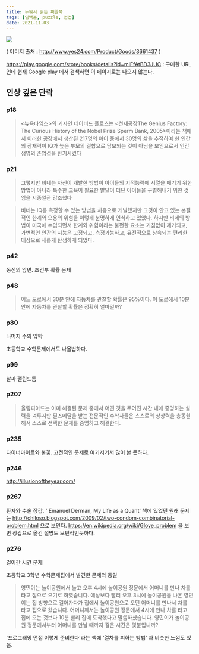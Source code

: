 ```yaml
---
title: 누워서 읽는 퍼즐북
tags: [임백준, puzzle, 면접]
date: 2021-11-03
---
```


![](https://image.yes24.com/momo/TopCate0001/kepub/L_31444.jpg)

( 이미지 출처 : http://www.yes24.com/Product/Goods/3661437 )


https://play.google.com/store/books/details?id=mIFfAtBD3JUC : 구매한 URL인데 현재 Google play 에서 검색하면 이 페이지로는 나오지 않는다.

## 인상 깊은 단락

### p18
> <뉴욕타임스>의 기자인 데이비드 플로츠는 <천재공장The Genius Factory: The Curious History of the Nobel Prize Sperm Bank, 2005>이라는 책에서 이러한 공장에서 생산된 217명의 아이 중에서 30명의 삶을 추적하여 한 인간의 잠재력이 IQ가 높은 부모의 결합으로 담보되는 것이 아님을 보임으로서 인간 생명의 존엄성을 환기시켰다

### p21
> 그렇지만 비네는 자신이 개발한 방법이 아이들의 지적능력에 서열을 매기기 위한 방법이 아니라 특수한 교육이 필요한 발달이 더딘 아이들을 구별해내기 위한 것임을 시종일관 강조했다

> 비네는 IQ를 측정할 수 있는 방법을 처음으로 개발했지만 그것이 안고 있는 본질적인 한계와 오용의 위험을 이렇게 분명하게 인식하고 있었다. 하지만 비네의 방법이 미국에 수입되면서 한계와 위험이라는 불편한 요소는 거침없이 제거되고, 가변적인 인간의 지능은 고정되고, 측정가능하고, 유전적으로 상속되는 편리한 대상으로 새롭게 탄생하게 되었다.

### p42
동전의 앞면. 조건부 확률 문제

### p48
> 어느 도로에서 30분 안에 자동차를 관찰할 확률은 95%이다. 이 도로에서 10분 안에 자동차를 관찰할 확률은 정확히 얼마일까?

### p80
나머지 수의 압박

초등학교 수학문제에서도 나올법하다.

### p99
날짜 팰린드롬

### p207
> 올림피아드는 이미 해결된 문제 중에서 어떤 것을 주어진 시간 내에 증명하는 실력을 겨루지만 필즈메달을 받는 전문적인 수학자들은 스스로의 상상력을 총동원해서 스스로 선택한 문제를 증명하고 해결한다.

### p235
다이너마이트와 불꽃. 고전적인 문제로 여기저기서 많이 본 듯하다.

### p246

http://illusionoftheyear.com/

### p267
환자와 수술 장갑. ' Emanuel Derman, My Life as a Quant' 책에 있었던 원래 문제는 http://chiloso.blogspot.com/2009/02/two-condom-combinatorial-problem.html 으로 보인다. https://en.wikipedia.org/wiki/Glove_problem 을 보면 장갑으로 옮긴 설명도 보편적인듯하다.

### p276
걸어간 시간 문제

초등학교 3학년 수학문제집에서 발견한 문제와 동일

> 영민이는 놀이공원에서 놀고 오후 4시에 놀이공원 정문에서 어머니를 만나 차를 타고 집으로 오기로 하였습니다.
> 예상보다 빨리 오후 3시에 놀이공원을 나온 영민이는 집 방향으로 걸어가다가 집에서 놀이공원으로 오던 어머니를 만나서 차를 타고 집으로 왔습니다.
> 어머니께서는 놀이공원 정문에서 4시에 만나 차를 타고 집에 오는 것보다 10분 빨리 집에 도착했다고 말씀하셨습니다.
> 영민이가 놀이공원 정문에서부터 어머니를 만날 때까지 걸은 시간은 몇분입니까?

'프로그래밍 면접 이렇게 준비한다'라는 책에 '열차를 피하는 방법' 과 비슷한 느낌도 있음.
